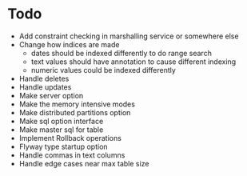 # Todo
- Add constraint checking in marshalling service or somewhere else
- Change how indices are made
  - dates should be indexed differently to do range search
  - text values should have annotation to cause different indexing
  - numeric values could be indexed differently
- Handle deletes
- Handle updates
- Make server option
- Make the memory intensive modes
- Make distributed partitions option
- Make sql option interface
- Make master sql for table
- Implement Rollback operations
- Flyway type startup option
- Handle commas in text columns
- Handle edge cases near max table size

